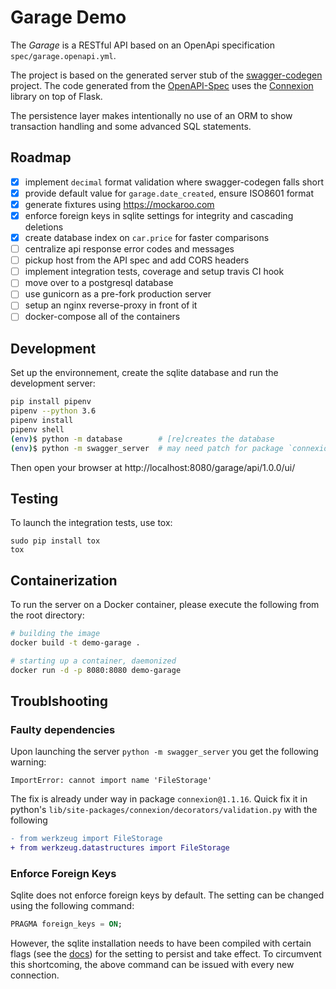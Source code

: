 # Garage Demo

The _Garage_ is a RESTful API based on an OpenApi specification `spec/garage.openapi.yml`.

The project is based on the generated server stub of the [swagger-codegen](https://github.com/swagger-api/swagger-codegen) project. The code generated from the [OpenAPI-Spec](https://github.com/swagger-api/swagger-core/wiki) uses the [Connexion](https://github.com/zalando/connexion) library on top of Flask.

The persistence layer makes intentionally no use of an ORM to show transaction handling and some advanced SQL statements.

## Roadmap

- [x] implement `decimal` format validation where swagger-codegen falls short
- [x] provide default value for `garage.date_created`, ensure ISO8601 format
- [x] generate fixtures using https://mockaroo.com
- [x] enforce foreign keys in sqlite settings for integrity and cascading deletions
- [x] create database index on `car.price` for faster comparisons
- [ ] centralize api response error codes and messages
- [ ] pickup host from the API spec and add CORS headers
- [ ] implement integration tests, coverage and setup travis CI hook
- [ ] move over to a postgresql database
- [ ] use gunicorn as a pre-fork production server
- [ ] setup an nginx reverse-proxy in front of it
- [ ] docker-compose all of the containers

## Development

Set up the environnement, create the sqlite database and run the development server:
```sh
pip install pipenv
pipenv --python 3.6
pipenv install
pipenv shell
(env)$ python -m database        # [re]creates the database
(env)$ python -m swagger_server  # may need patch for package `connexion`, see troubleshooting section
```
Then open your browser at http://localhost:8080/garage/api/1.0.0/ui/

## Testing
To launch the integration tests, use tox:
```
sudo pip install tox
tox
```

## Containerization

To run the server on a Docker container, please execute the following from the root directory:

```bash
# building the image
docker build -t demo-garage .

# starting up a container, daemonized
docker run -d -p 8080:8080 demo-garage
```

## Troublshooting

### Faulty dependencies
Upon launching the server `python -m swagger_server` you get the following warning:
```
ImportError: cannot import name 'FileStorage'
```
The fix is already under way in package `connexion@1.1.16`. Quick fix it in python's `lib/site-packages/connexion/decorators/validation.py` with the following
```diff
- from werkzeug import FileStorage
+ from werkzeug.datastructures import FileStorage
```

### Enforce Foreign Keys
Sqlite does not enforce foreign keys by default. The setting can be changed using the following command:
```sql
PRAGMA foreign_keys = ON;
```
However, the sqlite installation needs to have been compiled with certain flags (see the [docs](https://sqlite.org/foreignkeys.html)) for the setting to persist and take effect. To circumvent this shortcoming, the above command can be issued with every new connection.